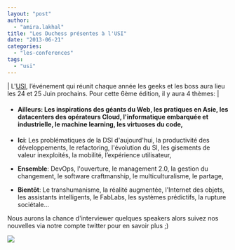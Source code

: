 ```yaml
---
layout: "post"
author: 
  - "amira.lakhal"
title: "Les Duchess présentes à l'USI"
date: "2013-06-21"
categories: 
  - "les-conferences"
tags: 
  - "usi"
---
```


| L'[USI](http://www.usievents.com "USI"), l’événement qui réunit chaque année les geeks et les boss aura lieu les 24 et 25 Juin prochains. Pour cette 6ème édition, il y aura 4 thèmes: |

- #### **Ailleurs**: Les inspirations des géants du Web, les pratiques en Asie, les datacenters des opérateurs Cloud, l'informatique embarquée et industrielle, le machine learning, les virtuoses du code,
    
- **Ici**: Les problématiques de la DSI d'aujourd'hui, la productivité des développements, le refactoring, l'évolution du SI, les gisements de valeur inexploités, la mobilité, l’expérience utilisateur,
- **Ensemble**: DevOps, l'ouverture, le management 2.0, la gestion du changement, le software craftmanship, le multiculturalisme, le partage,
- **Bientôt**: Le transhumanisme, la réalité augmentée, l'Internet des objets, les assistants intelligents, le FabLabs, les systèmes prédictifs, la rupture sociétale...

Nous aurons la chance d'interviewer quelques speakers alors suivez nos nouvelles via notre compte twitter pour en savoir plus ;)

![](/assets/2013/06/2013-06-21-les-duchess-presentes-a-lusi/Logo-google%252B.png)
